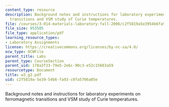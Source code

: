 ```yaml
---
content_type: resource
description: Background notes and instructions for laboratory experiments on ferromagnetic
  transitions and VSM study of Curie temperatures.
file: /courses/3-014-materials-laboratory-fall-2006/c2f5819a5e3954b6fa93c0fa5706a05e_w3_g2.pdf
file_size: 953505
file_type: application/pdf
learning_resource_types:
- Laboratory Assignments
license: https://creativecommons.org/licenses/by-nc-sa/4.0/
ocw_type: OCWFile
parent_title: Labs
parent_type: CourseSection
parent_uid: 178a3f23-79e5-2e6c-90c3-e52c15603a59
resourcetype: Document
title: w3_g2.pdf
uid: c2f5819a-5e39-54b6-fa93-c0fa5706a05e
---
```

Background notes and instructions for laboratory experiments on ferromagnetic transitions and VSM study of Curie temperatures.